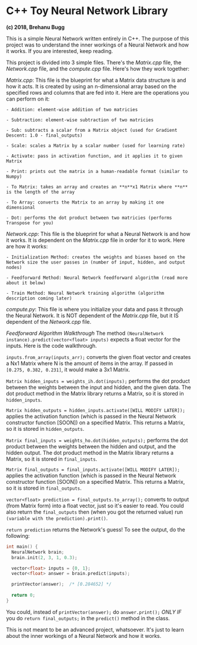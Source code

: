 # C++ Toy Neural Network Library
**(c) 2018, Brehanu Bugg**

This is a simple Neural Network written entirely in C++. The purpose of this project was to understand the inner workings of a Neural Network and how it works. If you are interested, keep reading.

This project is divided into 3 simple files. There's the *Matrix.cpp* file, the *Network.cpp* file, and the *compute.cpp* file. Here's how they work together:

  *Matrix.cpp*: This file is the blueprint for what a Matrix data structure is and how it acts. It is created by using an n-dimensional array based on the specified rows and columns that are fed into it. Here are the operations you can perform on it:
  
    - Addition: element-wise addition of two matricies
    
    - Subtraction: element-wise subtraction of two matricies
    
    - Sub: subtracts a scalar from a Matrix object (used for Gradient Descent: 1.0 - final_outputs)
    
    - Scale: scales a Matrix by a scalar number (used for learning rate)
            
    - Activate: pass in activation function, and it applies it to given Matrix
                
    - Print: prints out the matrix in a human-readable format (similar to Numpy)
            
    - To Matrix: takes an array and creates an **n**x1 Matrix where **n** is the length of the array
    
    - To Array: converts the Matrix to an array by making it one dimensional
    
    - Dot: performs the dot product between two matricies (performs Transpose for you)

  *Network.cpp*: This file is the blueprint for what a Neural Network is and how it works. It is dependent on the *Matrix.cpp* file in order for it to work. Here are how it works:
  
    - Initialization Method: creates the weights and biases based on the Network size the user passes in (number of input, hidden, and output nodes)
    
    - Feedforward Method: Neural Network feedforward algorithm (read more about it below)
    
    - Train Method: Neural Network training algorithm (algorithm description coming later)
    
  *compute.py*: This file is where you initialize your data and pass it through the Neural Network. It is NOT dependent of the *Matrix.cpp* file, but it IS dependent of the *Network.cpp* file.

*Feedforward Algorithm Walkthrough*
The method ``(NeuralNetwork instance).predict(vector<float> inputs)`` expects a float vector for the inputs. Here is the code walkthrough.

``inputs.from_array(inputs_arr);`` converts the given float vector and creates a Nx1 Matrix where N is the amount of items in the array. If passed in ``[0.275, 0.382, 0.231]``, it would make a 3x1 Matrix.

``Matrix hidden_inputs = weights_ih.dot(inputs);`` performs the dot product between the weights between the input and hidden, and the given data. The dot product method in the Matrix library returns a Matrix, so it is stored in ``hidden_inputs``.

``Matrix hidden_outputs = hidden_inputs.activate([WILL MODIFY LATER]);`` applies the activation function (which is passed in the Neural Network constructor function [SOON]) on a specified Matrix. This returns a Matrix, so it is stored in ``hidden_outputs``.

``Matrix final_inputs = weights_ho.dot(hidden_outputs);`` performs the dot product between the weights between the hidden and output, and the hidden output. The dot product method in the Matrix library returns a Matrix, so it is stored in ``final_inputs``.

``Matrix final_outputs = final_inputs.activate([WILL MODIFY LATER]);`` applies the activation function (which is passed in the Neural Network constructor function [SOON]) on a specified Matrix. This returns a Matrix, so it is stored in ``final_outputs``.

``vector<float> prediction = final_outputs.to_array();`` converts to output (from Matrix form) into a float vector, just so it's easier to read. You could also return the ``final_outputs`` then (when you got the returned value) run ``(variable with the prediction).print()``.

``return prediction`` returns the Network's guess! To see the output, do the following:

```c++
int main() {
  NeuralNetwork brain;
  brain.init(2, 3, 1, 0.3);

  vector<float> inputs = {0, 1};
  vector<float> answer = brain.predict(inputs);

  printVector(answer);  /* [0.284652] */
  
  return 0;
}
```

You could, instead of ``printVector(answer);`` do ``answer.print();`` *ONLY IF* you do ``return final_outputs;`` in the ``predict()`` method in the class.

This is not meant to be an advanced project, whatsoever. It's just to learn about the inner workings of a Neural Network and how it works. 
